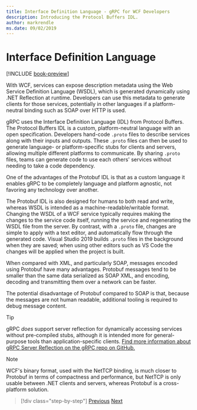 ```yaml
---
title: Interface Definition Language - gRPC for WCF Developers
description: Introducing the Protocol Buffers IDL.
author: markrendle
ms.date: 09/02/2019
---
```


# Interface Definition Language

[!INCLUDE [book-preview](../../../includes/book-preview.md)]

With WCF, services can expose description metadata using the Web Service Definition Language (WSDL), which is generated dynamically using .NET Reflection at runtime. Developers can use this metadata to generate clients for those services, potentially in other languages if a platform-neutral binding such as SOAP over HTTP is used.

gRPC uses the Interface Definition Language (IDL) from Protocol Buffers. The Protocol Buffers IDL is a custom, platform-neutral language with an open specification. Developers hand-code `.proto` files to describe services along with their inputs and outputs. These `.proto` files can then be used to generate language- or platform-specific stubs for clients and servers, allowing multiple different platforms to communicate. By sharing `.proto` files, teams can generate code to use each others' services without needing to take a code dependency.

One of the advantages of the Protobuf IDL is that as a custom language it enables gRPC to be completely language and platform agnostic, not favoring any technology over another.

The Protobuf IDL is also designed for humans to both read and write, whereas WSDL is intended as a machine-readable/writable format. Changing the WSDL of a WCF service typically requires making the changes to the service code itself, running the service and regenerating the WSDL file from the server. By contrast, with a `.proto` file, changes are simple to apply with a text editor, and automatically flow through the generated code. Visual Studio 2019 builds `.proto` files in the background when they are saved; when using other editors such as VS Code the changes will be applied when the project is built.

When compared with XML, and particularly SOAP, messages encoded using Protobuf have many advantages. Protobuf messages tend to be smaller than the same data serialized as SOAP XML, and encoding, decoding and transmitting them over a network can be faster.

The potential disadvantage of Protobuf compared to SOAP is that, because the messages are not human readable, additional tooling is required to debug message content.

> [!TIP]
> gRPC *does* support server reflection for dynamically accessing services without pre-compiled stubs, although it is intended more for general-purpose tools than application-specific clients. [Find more information about gRPC Server Reflection on the gRPC repo on GitHub.](https://github.com/grpc/grpc/blob/master/doc/server-reflection.md)

> [!NOTE]
> WCF's binary format, used with the NetTCP binding, is much closer to Protobuf in terms of compactness and performance, but NetTCP is only usable between .NET clients and servers, whereas Protobuf is a cross-platform solution.

>[!div class="step-by-step"]
>[Previous](approach.md)
>[Next](network-protocols.md)
